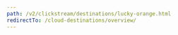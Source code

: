 ```yaml
---
path: /v2/clickstream/destinations/lucky-orange.html
redirectTo: /cloud-destinations/overview/
---
```

